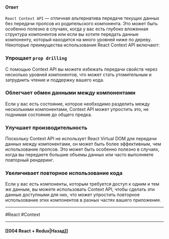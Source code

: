 #### Ответ

`React Context API` — отличная альтернатива передаче текущих данных без передачи пропсов из родительского компонента. Это может быть особенно полезно в случаях, когда у вас есть глубоко вложенная структура компонентов или если вы хотите передать данные компоненту, который находится на много уровней ниже по дереву. Некоторые преимущества использования React Context API включают:

### Упрощает `prop drilling`

С помощью Context API вы можете избежать передачи свойств через несколько уровней компонентов, что может стать утомительным и затруднить чтение и поддержку вашего кода.

### Облегчает обмен данными между компонентами

Если у вас есть состояние, которое необходимо разделить между несколькими компонентами, Context API может упростить это, не поднимая состояние до общего предка.

### Улучшает производительность

Поскольку Context API не использует React Virtual DOM для передачи данных между компонентами, он может быть более эффективным, чем использование пропсов. Это может быть особенно полезно в случаях, когда вы передаете большие объемы данных или часто выполняете повторный рендеринг.

### Увеличивает повторное использование кода

Если у вас есть компоненты, которым требуется доступ к одним и тем же данным, вы можете использовать Context API, чтобы сделать эти данные доступными для них, что может упростить повторное использование этих компонентов в разных частях вашего приложения.


____
#React #Context 

____

#### [[004 React + Redux|Назад]]